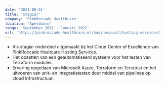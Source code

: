 ```yaml
---
date: '2021-09-01'
title: 'Stagiar'
company: 'PinkRoccade Healthcare'
location: 'Apeldoorn'
range: 'September 2021 - Januari 2022'
url: 'https://pinkroccade-healthcare.nl/businessunit/hosting-services/'
---
```

- Als stagiar onderdeel uitgemaakt bij het Cloud Center of Excellence van PinkRoccade Healtcare Hosting Services.
- Het opzetten van een geautomatiseerd systeem voor het testen van Terraform modules.
- Ervaring opgedaan van Microsoft Azure, Terraform en Terratest en het uitvoeren van unit- en integratietesten door middel van pipelines op cloud infrastructuur.
